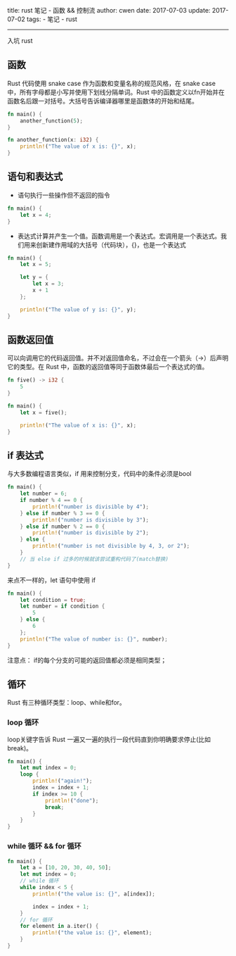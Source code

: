 title: rust 笔记 - 函数 && 控制流
author: cwen
date: 2017-07-03
update: 2017-07-02
tags:
    - 笔记
    - rust

---

入坑 rust   <!--more-->
## 函数
Rust 代码使用 snake case 作为函数和变量名称的规范风格，在 snake case 中，所有字母都是小写并使用下划线分隔单词。Rust 中的函数定义以fn开始并在函数名后跟一对括号。大括号告诉编译器哪里是函数体的开始和结尾。

```rust
fn main() {
    another_function(5);
}

fn another_function(x: i32) {
    println!("The value of x is: {}", x);
}
```

## 语句和表达式

* 语句执行一些操作但不返回的指令

```rust
fn main() {
    let x = 4;
}
```

* 表达式计算并产生一个值。函数调用是一个表达式。宏调用是一个表达式。我们用来创新建作用域的大括号（代码块），{}，也是一个表达式

```rust
fn main() {
    let x = 5;

    let y = {
        let x = 3;
        x + 1
    };

    println!("The value of y is: {}", y);
}
```

## 函数返回值

可以向调用它的代码返回值。并不对返回值命名，不过会在一个箭头（->）后声明它的类型。在 Rust 中，函数的返回值等同于函数体最后一个表达式的值。

```rust
fn five() -> i32 {
    5
}

fn main() {
    let x = five();

    println!("The value of x is: {}", x);
}
```
## if 表达式

与大多数编程语言类似，if 用来控制分支，代码中的条件必须是bool

```rust
fn main() {
    let number = 6;
    if number % 4 == 0 {
        println!("number is divisible by 4");
    } else if number % 3 == 0 {
        println!("number is divisible by 3");
    } else if number % 2 == 0 {
        println!("number is divisible by 2");
    } else {
        println!("number is not divisible by 4, 3, or 2");
    }
    // 当 else if 过多的时候就该尝试重构代码了(match替换)
}
```
来点不一样的，let 语句中使用 if

```rust
fn main() {
    let condition = true;
    let number = if condition {
        5
    } else {
        6
    };
    println!("The value of number is: {}", number);
}

```
注意点： if的每个分支的可能的返回值都必须是相同类型；

## 循环

Rust 有三种循环类型：loop、while和for。

### loop 循环

loop关键字告诉 Rust 一遍又一遍的执行一段代码直到你明确要求停止(比如break)。

```rust
fn main() {
    let mut index = 0;
    loop {
        println!("again!");
        index = index + 1;
        if index >= 10 {
            println!("done");
            break;
        }
    }
}
```
### while 循环 && for 循环

```rust
fn main() {
    let a = [10, 20, 30, 40, 50];
    let mut index = 0;
    // while 循环
    while index < 5 {
        println!("the value is: {}", a[index]);

        index = index + 1;
    }
    // for 循环
    for element in a.iter() {
        println!("the value is: {}", element);
    }
}
```



